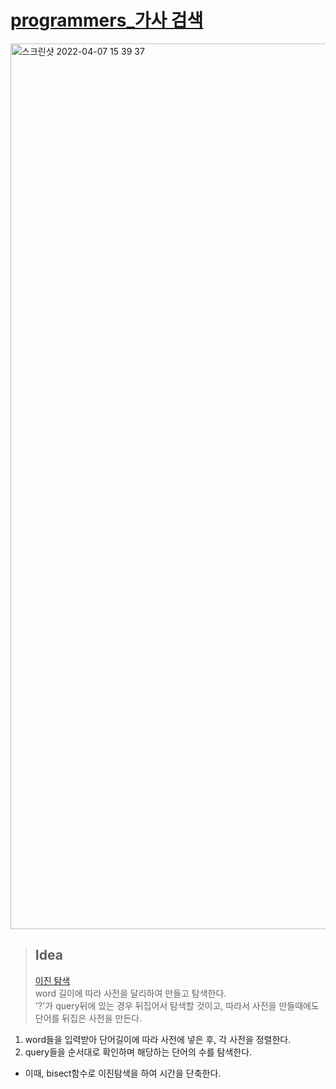 #  <a href="https://programmers.co.kr/learn/courses/30/lessons/60060" target="_blank">programmers_가사 검색</a>

<img width="1417" alt="스크린샷 2022-04-07 15 39 37" src="https://user-images.githubusercontent.com/87896466/162136756-08c1a425-245c-4f2a-898c-986cfe0b4863.png">

> ## Idea  
>  <a href="/Notes/이진 탐색" target="_blank">이진 탐색</a>  
> word 길이에 따라 사전을 달리하여 만들고 탐색한다.   
> '?'가 query뒤에 있는 경우 뒤집어서 탐색할 것이고, 따라서 사전을 만들때에도 단어를 뒤집은 사전을 만든다.

1. word들을 입력받아 단어길이에 따라 사전에 넣은 후, 각 사전을 정렬한다.
2. query들을 순서대로 확인하며 해당하는 단어의 수를 탐색한다.
- 이때, bisect함수로 이진탐색을 하여 시간을 단축한다.
